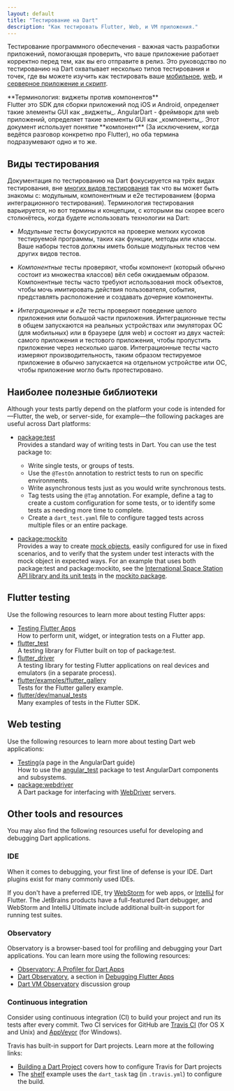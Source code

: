 ```yaml
---
layout: default
title: "Тестирование на Dart"
description: "Как тестировать Flutter, Web, и VM приложения."
---
```


Тестирование программного обеспечения - важная часть разработки приложений, помогающая проверить,
что ваше приложение работает корректно перед тем, как вы его отправите в релиз.
Это руководство по тестированию на Dart охватывает несколько типов тестирования и
точек, где вы можете изучить как тестировать ваше
[мобильное]({{site.flutter}}), [web]({{site.webdev}}),
и [серверное приложение и скрипт](/dart-vm).

<aside class="alert alert-info" markdown="1">
**Терминология: виджеты против компонентов**<br>
Flutter это SDK для сборки приложений под iOS и Android, определяет
такие элементы GUI как _виджеты_. AngularDart - фреймворк для web приложений, определяет
такие элементы GUI как  _компоненты_.
Этот документ использует понятие **компонент** (За исключением, когда ведётся разговор конкретно про Flutter), но оба термина подразумевают одно и то же.
</aside>

## Виды тестирования

Документация по тестированию на Dart фокусируется на трёх видах тестирования,
вне [многих видов тестирования](https://en.wikipedia.org/wiki/Software_testing)
так что вы может быть знакомы с: модульным, компонентным и e2e тестированием (форма интеграционного тестирования).
Терминология тестирования варьируется, но вот термины и концепции, с которыми вы скорее всего столкнётесь,
когда будете использовать технологии на Dart:

* _Модульные_ тесты фокусируются на проверке мелких кусоков тестируемой программы, таких как функции,
  методы или классы. Ваше наборы тестов должны иметь больше модульных тестов чем других видов тестов.

* _Компонентные_ тесты проверяют, чтобы компонент (который обычно состоит из множества классов)
  вёл себя ожидаемым образом. Компонентные тесты часто требуют использования mock объектов, чтобы
  мочь имитировать действия пользователя, события, представлять расположение и создавать
  дочерние компоненты.

* _Интеграционные_ и _e2e_ тесты проверяют поведение целого приложения или большой части приложения.
  Интеграционные тесты в общем запускаются на реальных устройствах или эмуляторах ОС (для мобильных) или
  в браузере (для web) и состоят из двух частей:
  самого приложения и тестового приложения, чтобы пропустить приложение через несколько шагов.
  Интеграционные тесты часто измеряют производительность, таким образом тестируемое
  приложение в обычно запускается на отдельном устройстве или ОС, чтобы приложение могло быть протестировано.

## Наиболее полезные библиотеки

Although your tests partly depend on the platform your code is intended
for&mdash;Flutter, the web, or server-side, for example&mdash;the
following packages are useful across Dart platforms:

* [package:test](https://pub.dartlang.org/packages/test)<br>
  Provides a standard way of writing tests in Dart. You can use the test
  package to:
    * Write single tests, or groups of tests.
    * Use the `@TestOn` annotation to restrict tests to run on
      specific environments.
    * Write asynchronous tests just as you would write synchronous
      tests.
    * Tag tests using the `@Tag` annotation. For example, define a tag to
      create a custom configuration for some tests, or to identify some tests
      as needing more time to complete.
    * Create a `dart_test.yaml` file to configure tagged tests across
      multiple files or an entire package.


* [package:mockito](https://pub.dartlang.org/packages/mockito)<br>
  Provides a way to create
  [mock objects,](https://en.wikipedia.org/wiki/Mock_object)
  easily configured for use in fixed scenarios, and to verify
  that the system under test interacts with the mock object in
  expected ways.
  For an example that uses both package:test and package:mockito,
  see the [International Space Station API library and its unit
  tests](https://github.com/dart-lang/mockito/tree/master/test/example/iss)
  in the [mockito package](https://github.com/dart-lang/mockito).

## Flutter testing

Use the following resources to learn more about testing Flutter apps:

* [Testing Flutter Apps](https://flutter.io/testing/)<br>
  How to perform unit, widget, or integration tests on a Flutter app.
* [flutter_test](https://docs.flutter.io/flutter/flutter_test/flutter_test-library.html)<br>
  A testing library for Flutter built on top of package:test.
* [flutter_driver](https://docs.flutter.io/flutter/flutter_driver/flutter_driver-library.html)<br>
  A testing library for testing Flutter applications on real devices and
  emulators (in a separate process).
* [flutter/examples/flutter_gallery](https://github.com/flutter/flutter/tree/master/examples/flutter_gallery)<br>
  Tests for the Flutter gallery example.
* [flutter/dev/manual_tests](https://github.com/flutter/flutter/tree/master/dev/manual_tests)<br>
  Many examples of tests in the Flutter SDK.

## Web testing

Use the following resources to learn more about testing Dart web
applications:

* [Testing]({{site.webdev}}/angular/guide/testing)(a page
  in the AngularDart guide)<br>
  How to use the [angular_test](https://pub.dartlang.org/packages/angular_test)
  package to test AngularDart components and subsystems.
  <!-- More pages are coming! -->
* [package:webdriver](https://pub.dartlang.org/packages/webdriver)<br>
  A Dart package for interfacing with
  [WebDriver](https://www.w3.org/TR/webdriver/) servers.

## Other tools and resources

You may also find the following resources useful for developing and
debugging Dart applications.

### IDE

When it comes to debugging, your first line of defense is your IDE.
Dart plugins exist for many commonly used IDEs.

If you don't have a preferred IDE, try
[WebStorm]({{site.webdev}}/tools/webstorm) for web apps, or
[IntelliJ](https://www.dartlang.org/tools/jetbrains-plugin) for Flutter.
The JetBrains products have a full-featured Dart debugger, and WebStorm and
IntelliJ Ultimate include additional built-in support for running test suites.

### Observatory

Observatory is a browser-based tool for profiling and debugging your
Dart applications. You can learn more using the following resources:

* [Observatory: A Profiler for Dart
  Apps](https://dart-lang.github.io/observatory/)
* [Dart
  Observatory](https://flutter.io/debugging/#dart-observatory-statement-level-single-stepping-debugger-and-profiler),
  a section in [Debugging Flutter Apps](https://flutter.io/debugging/)
* [Dart VM
  Observatory](https://groups.google.com/a/dartlang.org/forum/#!forum/observatory-discuss)
  discussion group

### Continuous integration

Consider using continuous integration (CI) to build your project
and run its tests after every commit. Two CI services for GitHub are
[Travis CI](https://travis-ci.org/) (for OS X and Unix) and
[AppVeyor](https://www.appveyor.com/) (for Windows).

Travis has built-in support for Dart projects.
Learn more at the following links:

* [Building a Dart Project](https://docs.travis-ci.com/user/languages/dart)
  covers how to configure Travis for Dart projects
* The [shelf](https://github.com/dart-lang/shelf/blob/master/.travis.yml)
  example uses the `dart_task` tag (in `.travis.yml`) to configure
  the build.
